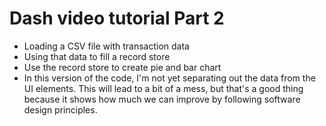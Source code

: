 # Dash video tutorial Part 2

- Loading a CSV file with transaction data
- Using that data to fill a record store
- Use the record store to create pie and bar chart
- In this version of the code, I'm not yet separating out the data from the UI elements. This will lead to a bit of a mess, but that's a good thing because it shows how much we can improve by following software design principles.
